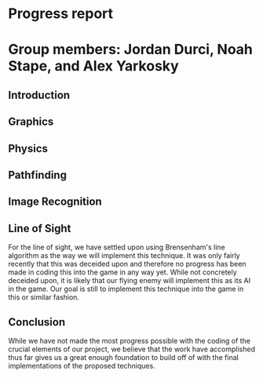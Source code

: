 # Progress report
# Group members: Jordan Durci, Noah Stape, and Alex Yarkosky

## Introduction

## Graphics

## Physics

## Pathfinding

## Image Recognition

## Line of Sight

For the line of sight, we have settled upon using Brensenham's line algorithm as the way we will implement this technique. It was only fairly recently that this was deceided upon and therefore no progress has been made in coding this into the game in any way yet. While not concretely deceided upon, it is likely that our flying enemy will implement this as its AI in the game. Our goal is still to implement this technique into the game in this or similar fashion.

## Conclusion

While we have not made the most progress possible with the coding of the crucial elements of our project, we believe that the work have accomplished thus far gives us a great enough foundation to build off of with the final implementations of the proposed techniques.
